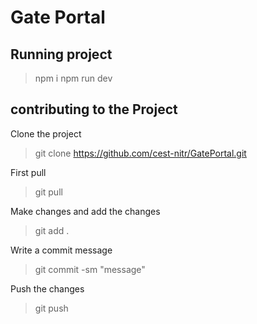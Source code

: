 # Gate Portal

## Running project

> npm i
> npm run dev

## contributing to the Project

Clone the project
> git clone https://github.com/cest-nitr/GatePortal.git

First pull
> git pull

Make changes and add the changes
> git add .

Write a commit message
> git commit -sm "message"

Push the changes
> git push
